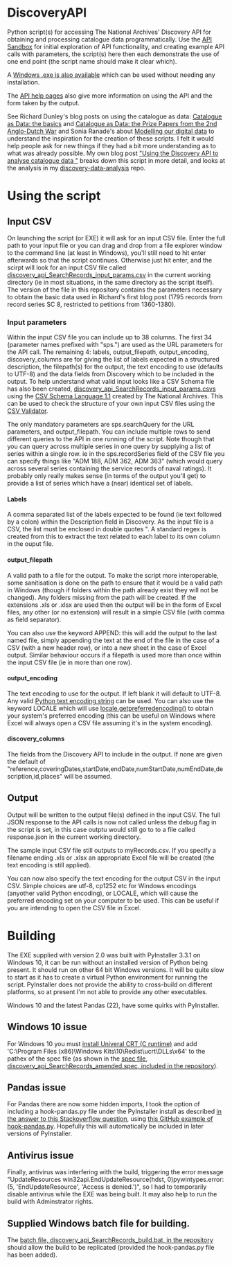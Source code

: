 # DiscoveryAPI
Python script(s) for accessing The National Archives' Discovery API for obtaining and processing catalogue data programmatically.  Use the [API Sandbox](http://discovery.nationalarchives.gov.uk/API/sandbox/index) for initial exploration of API functionality, and creating example API calls with parameters, the script(s) here then each demonstrate the use of one end point (the script name should make it clear which).

A [Windows .exe is also available](https://github.com/DavidUnderdown/DiscoveryAPI/releases) which can be used without needing any installation.

The [API help pages](http://discovery.nationalarchives.gov.uk/API/Help) also give more information on using the API and the form taken by the output.

See Richard Dunley's blog posts on using the catalogue as data: [Catalogue as Data: the basics](http://blog.nationalarchives.gov.uk/blog/catalogue-data-basics/) and [Catalogue as Data: the Prize Papers from the 2nd Anglo-Dutch War](http://blog.nationalarchives.gov.uk/blog/catalogue-data-prize-papers-2nd-anglo-dutch-war/) and Sonia Ranade's about [Modelling our digital data](http://blog.nationalarchives.gov.uk/blog/modelling-digital-archival-data/) to understand the inspiration for the creation of these scripts.  I felt it would help people ask for new things if they had a bit more understanding as to what was already possible.  My own blog post ["Using the Discovery API to analyse catalogue data "](https://blog.nationalarchives.gov.uk/blog/using-the-discovery-api/) breaks down this script in more detail, and looks at the analysis in my [discovery-data-analysis](https://github.com/DavidUnderdown/discovery-data-analysis) repo.

# Using the script
## Input CSV
On launching the script (or EXE) it will ask for an input CSV file.  Enter the full path to your input file or you can drag and drop from a file explorer window to the command line (at least in Windows), you'll still need to hit enter afterwards so that the script continues. Otherwise just hit enter, and the scirpt will look for an input CSV file called [discovery_api_SearchRecords_input_params.csv](https://github.com/DavidUnderdown/DiscoveryAPI/blob/master/discovery_api_SearchRecords_input_params.csv) in the current working directory (ie in most situations, in the same directory as the script itself).  The version of the file in this repository contains the parameters necessary to obtain the basic data used in Richard's first blog post (1795 records from record series SC 8, restricted to petitions from 1360-1380).
### Input parameters
Within the input CSV file you can include up to 38 columns.  The first 34 (parameter names prefixed with "sps.") are used as the URL parameters for the API call.  The remaining 4: labels, output_filepath, output_encoding, discovery_columns are for giving the list of labels expected in a structured description, the filepath(s) for the output, the text encoding to use (defaults to UTF-8) and the data fields from Discovery which to be included in the output.  To help understand what valid input looks like a CSV Schema file has also been created, [discovery_api_SearchRecords_input_params.csvs](https://github.com/DavidUnderdown/DiscoveryAPI/blob/master/discovery_api_SearchRecords_input_params.csvs) using the [CSV Schema Language 1.1](http://digital-preservation.github.io/csv-schema/csv-schema-1.1.html) created by The National Archives.  This can be used to check the structure of your own input CSV files using the [CSV Validator](http://digital-preservation.github.io/csv-validator/).

The only mandatory parameters are sps.searchQuery for the URL parameters, and output_filepath.  You can include multiple rows to send different queries to the API in one running of the script.  Note though that you can query across multiple series in one query by supplying a list of series within a single row.  ie in the sps.recordSeries field of the CSV file you can specify things like "ADM 188, ADM 362, ADM 363" (which would query across several series containing the service records of naval ratings).  It probably only really makes sense (in terms of the output you'll get) to provide a list of series which have a (near) identical set of labels.

#### Labels
A comma separated list of the labels expected to be found (ie text followed by a colon) within the Description field in Discovery.  As the input file is a CSV, the list must be enclosed in double quotes ".  A standard regex is created from this to extract the text related to each label to its own column in the ouput file.

#### output_filepath
A valid path to a file for the output.  To make the script more interoperable, some sanitisation is done on the path to ensure that it would be a valid path in Windows (though if folders within the path already exist they will not be changed).  Any folders missing from the path will be created.  If the extensions .xls or .xlsx are used then the output will be in the form of Excel files, any other (or no extension) will result in a simple CSV file (with comma as field separator).

You can also use the keyword APPEND: this will add the output to the last named file, simply appending the text at the end of the file in the case of a CSV (with a new header row), or into a new sheet in the case of Excel output.  Similar behaviour occurs if a filepath is used more than once within the input CSV file (ie in more than one row).

#### output_encoding
The text encoding to use for the output.  If left blank it will default to UTF-8.  Any valid [Python text encoding string](https://docs.python.org/3/library/codecs.html#standard-encodings) can be used.  You can also use the keyword LOCALE which will use [locale.getpreferredencoding()](https://docs.python.org/3/library/locale.html#locale.getpreferredencoding) to obtain your system's preferred encoding (this can be useful on Windows where Excel will always open a CSV file assuming it's in the system encoding).

#### discovery_columns
The fields from the Discovery API to include in the output.  If none are given the default of "reference,coveringDates,startDate,endDate,numStartDate,numEndDate,description,id,places" will be assumed.

## Output
Output will be written to the output file(s) defined in the input CSV.  The full JSON response to the API calls is now not called unless the debug flag in the script is set, in this case outptu would still go to to a file called response.json in the current working directory.

The sample input CSV file still outputs to myRecords.csv.  If you specify a filename ending .xls or .xlsx an appropriate Excel file will be created (the text encoding is still applied).

You can now also specify the text encoding for the output CSV in the input CSV.  Simple choices are utf-8, cp1252 etc for Windows encodings (anyother valid Python encoding), or LOCALE, which will cause the preferred encoding set on your computer to be used.  This can be useful if you are intending to open the CSV file in Excel.

# Building
The EXE supplied with version 2.0 was built with PyInstaller 3.3.1 on Windows 10, it can be run without an installed version of Python being present.  It should run on other 64 bit Windows versions.  It will be quite slow to start as it has to create a virtual Python environment for running the script.  PyInstaller does not provide the ability to cross-build on different platforms, so at present I'm not able to provide any other executables.

Windows 10 and the latest Pandas (22), have some quirks with PyInstaller.

## Windows 10 issue
For Windows 10 you must [install Univeral CRT (C runtime)](http://pyinstaller.readthedocs.io/en/stable/usage.html#windows) and add 'C:\\Program Files (x86)\\Windows Kits\\10\\Redist\\ucrt\\DLLs\\x64' to the pathex of the spec file (as shown in the [spec file, discovery_api_SearchRecords_amended.spec, included in the repository](https://github.com/DavidUnderdown/DiscoveryAPI/blob/master/discovery_api_SearchRecords_amended.spec)).

## Pandas issue
For Pandas there are now some hidden imports, I took the option of including a hook-pandas.py file under the PyInstaller install as described [in the answer to this Stackoverflow question](https://stackoverflow.com/questions/47318119/no-module-named-pandas-libs-tslibs-timedeltas-in-pyinstaller), using [this GitHub example of hook-pandas.py](https://github.com/lneuhaus/pyinstaller/blob/017b247064f9bd51a620cfb2172c05d63fc75133/PyInstaller/hooks/hook-pandas.py).  Hopefully this will automatically be included in later versions of PyInstaller.

## Antivirus issue
Finally, antivirus was interfering with the build, triggering the error message "UpdateResources    win32api.EndUpdateResource(hdst, 0)pywintypes.error: (5, 'EndUpdateResource', 'Access is denied.')", so I had to temporarily disable antivirus while the EXE was being built.  It may also help to run the build with Adminstrator rights.

## Supplied Windows batch file for building.
The [batch file, discovery_api_SearchRecords_build.bat, in the repository](https://github.com/DavidUnderdown/DiscoveryAPI/blob/master/discovery_api_SearchRecords_build.bat) should allow the build to be replicated (provided the hook-pandas.py file has been added).
